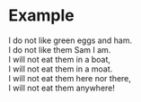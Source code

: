# Example
I do not like green eggs and ham.
<br>
I do not like them Sam I am.
<br>
I will not eat them in a boat,
<br>
I will not eat them in a moat.
<br>
I will not eat them here nor there,
<br>
I will not eat them anywhere!
<br>

